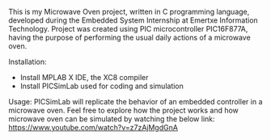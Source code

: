 This is my Microwave Oven project, written in C programming language, developed during the Embedded System Internship at Emertxe Information Technology.
Project was created using PIC microcontroller PIC16F877A, having the purpose of performing the usual daily actions of a microwave oven.

Installation:
-	Install MPLAB X IDE, the XC8 compiler
-	Install PICSimLab used for coding and simulation
  
Usage:
PICSimLab will replicate the behavior of an embedded controller in a microwave oven.
Feel free to explore how the project works and how microwave oven can be simulated by watching the below link:
https://www.youtube.com/watch?v=z7zAjMgdGnA
